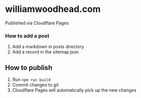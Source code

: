 # williamwoodhead.com
Published via Cloudflare Pages

### How to add a post
1. Add a markdown in posts directory
1. Add a record in the sitemap.json

## How to publish
1. Run `npm run build`
1. Commit changes to git
1. Cloudflare Pages will automatically pick up the new changes